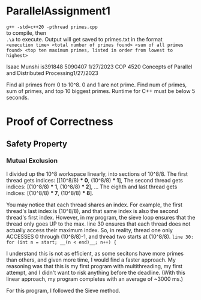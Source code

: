 # ParallelAssignment1  
`g++ -std=c++20 -pthread primes.cpp`  
to compile, then  
`.\a`
to execute. Output will get saved to primes.txt in the format  
`<execution time> <total number of primes found> <sum of all primes found> <top ten maximum primes, listed in order from lowest to highest>`  

Isaac Munshi is391848 5090407 1/27/2023
COP 4520 Concepts of Parallel and Distributed Processing1/27/2023

Find all primes from 0 to 10^8. 0 and 1 are not prime. 
Find num of primes, sum of primes, and top 10 biggest primes.
Runtime for C++ must be below 5 seconds.

# Proof of Correctness
## Safety Property
### Mutual Exclusion
I divided up the 10^8 workspace linearly, into sections of 10^8/8. 
  The first thread gets indices: [(10^8/8) __* 0__, (10^8/8) __* 1__],
  The second thread gets indices: [(10^8/8) __* 1__, (10^8/8) __* 2__],
  ...
  The eighth and last thread gets indices: [(10^8/8) __* 7__, (10^8/8) __* 8__].
  
  You may notice that each thread shares an index. For example, the first thread's last index is (10^8/8), and that same index is also the second thread's first index. However, in my program, the sieve loop ensures that the thread only goes UP to the max. 
  line 30 ensures that each thread does not actually access their maximum index.
  So, in reality, thread one only ACCESSES 0 through (10^8/8)-1, and thread two starts at (10^8/8).
  `line 30: for (int n = start; __(n < end)__; n++) {`
  
I understand this is not as efficient, as some secitons have more primes than others, and given more time, I would find a faster approach. My reasoning was that this is my first program with multithreading, my first attempt, and I didn't want to risk anything before the deadline.
(With this linear approach, my program completes with an average of ~3000 ms.)
  

For this program, I followed the Sieve method.
